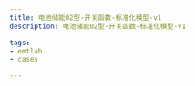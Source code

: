 ```yaml
---
title: 电池储能02型-开关函数-标准化模型-v1
description: 电池储能02型-开关函数-标准化模型-v1

tags:
- emtlab
- cases

---
```


<!-- import DocCardList from '@theme/DocCardList';

<DocCardList /> -->